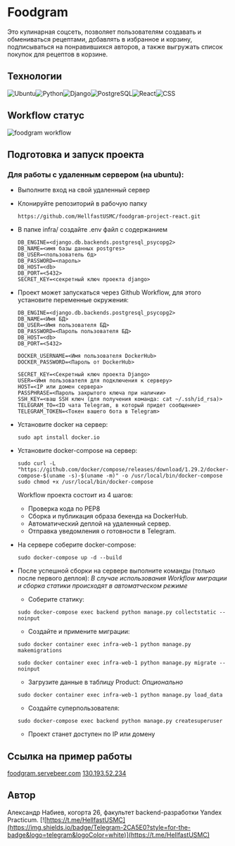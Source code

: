 # Foodgram
Это кулинарная соцсеть, позволяет пользователям создавать и обмениваться рецептами, добавлять в избранное и корзину, подписываться на понравившихся авторов, а также выгружать список покупок для рецептов в корзине.

## Технологии
![Ubuntu](https://img.shields.io/badge/Ubuntu-E95420?style=for-the-badge&logo=ubuntu&logoColor=white)![Python](https://img.shields.io/badge/Python-3776AB?style=for-the-badge&logo=python&logoColor=white)![Django](https://img.shields.io/badge/Django-092E20?style=for-the-badge&logo=django&logoColor=white)![PostgreSQL](https://img.shields.io/badge/PostgreSQL-316192?style=for-the-badge&logo=postgresql&logoColor=white)![React](https://img.shields.io/badge/React-20232A?style=for-the-badge&logo=react&logoColor=61DAFB)![CSS](https://img.shields.io/badge/CSS-239120?&style=for-the-badge&logo=css3&logoColor=white)

## Workflow статус
![foodgram workflow](https://github.com/HellfastUSMC/foodgram-project-react/actions/workflows/main.yml/badge.svg)

## Подготовка и запуск проекта
### Для работы с удаленным сервером (на ubuntu):
* Выполните вход на свой удаленный сервер

* Клонируйте репозиторий в рабочую папку
    ```
    https://github.com/HellfastUSMC/foodgram-project-react.git
    ```

* В папке infra/ создайте .env файл с содержанием
    ```
    DB_ENGINE=<django.db.backends.postgresql_psycopg2>
    DB_NAME=<имя базы данных postgres>
    DB_USER=<пользователь бд>
    DB_PASSWORD=<пароль>
    DB_HOST=<db>
    DB_PORT=<5432>
    SECRET_KEY=<секретный ключ проекта django>
    ```
* Проект может запускаться через Github Workflow, для этого установите переменные окружения:
    ```
    DB_ENGINE=<django.db.backends.postgresql_psycopg2>
    DB_NAME=<Имя БД>
    DB_USER=<Имя пользователя БД>
    DB_PASSWORD=<Пароль пользователя БД>
    DB_HOST=<db>
    DB_PORT=<5432>
    
    DOCKER_USERNAME=<Имя пользователя DockerHub>
    DOCKER_PASSWORD=<Пароль от DockerHub>
    
    SECRET_KEY=<Секретный ключ проекта Django>
    USER=<Имя пользователя для подключения к серверу>
    HOST=<IP или домен сервера>
    PASSPHRASE=<Пароль закрытого ключа при наличии>
    SSH_KEY=<ваш SSH ключ (для получения команда: cat ~/.ssh/id_rsa)>
    TELEGRAM_TO=<ID чата Telegram, в который придет сообщение>
    TELEGRAM_TOKEN=<Токен вашего бота в Telegram>
    ```

* Установите docker на сервер:
    ```
    sudo apt install docker.io 
    ```
* Установите docker-compose на сервер:
    ```
    sudo curl -L "https://github.com/docker/compose/releases/download/1.29.2/docker-compose-$(uname -s)-$(uname -m)" -o /usr/local/bin/docker-compose
    sudo chmod +x /usr/local/bin/docker-compose
    ```
    Workflow проекта состоит из 4 шагов:
     - Проверка кода по PEP8
     - Сборка и публикация образа бекенда на DockerHub.
     - Автоматический деплой на удаленный сервер.
     - Отправка уведомления о готовности в Telegram. 

* На сервере соберите docker-compose:
    ```
    sudo docker-compose up -d --build
    ```

* После успешной сборки на сервере выполните команды (только после первого деплоя):
    *В случае использования Workflow миграции и сборка статики происходят в автоматческом режиме*
    - Соберите статику:
    ```
    sudo docker-compose exec backend python manage.py collectstatic --noinput
    ```
    - Создайте и примените миграции:
    ```
    sudo docker container exec infra-web-1 python manage.py makemigrations
    ```
    ```
    sudo docker container exec infra-web-1 python manage.py migrate --noinput
    ```
    - Загрузите данные в таблицу Product:
    *Опционально*
    ```
    sudo docker container exec infra-web-1 python manage.py load_data
    ```
    - Создайте суперпользователя:
    ```
    sudo docker-compose exec backend python manage.py createsuperuser
    ```
    - Проект станет доступен по IP или домену

## Ссылка на пример работы
[foodgram.servebeer.com](http://foodgram.servebeer.com/)
[130.193.52.234](http://130.193.52.234/)

## Автор
Александр Набиев, когорта 26, факультет backend-разработки Yandex Practicum.
[![https://t.me/HellfastUSMC](https://img.shields.io/badge/Telegram-2CA5E0?style=for-the-badge&logo=telegram&logoColor=white)](https://t.me/HellfastUSMC)
